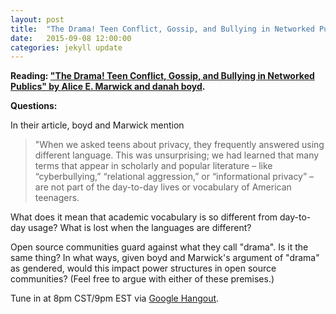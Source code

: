 ```yaml
---
layout: post
title:  "The Drama! Teen Conflict, Gossip, and Bullying in Networked Publics"
date:   2015-09-08 12:00:00
categories: jekyll update
---
```


**Reading: ["The Drama! Teen Conflict, Gossip, and Bullying in Networked Publics" by Alice E. Marwick and danah boyd](http://papers.ssrn.com/sol3/papers.cfm?abstract_id=1926349).**

**Questions:**

In their article, boyd and Marwick mention

> "When we asked teens about privacy, they frequently answered using different language. This was unsurprising; we had learned that many terms that appear in scholarly and popular literature – like “cyberbullying,” “relational aggression,” or “informational privacy” – are not part of the day-to-day lives or vocabulary of American teenagers.

What does it mean that academic vocabulary is so different from day-to-day usage? What is lost when the languages are different?

Open source communities guard against what they call "drama". Is it the same thing? In what ways, given boyd and Marwick's argument of "drama" as gendered, would this impact power structures in open source communities? (Feel free to argue with either of these premises.)

Tune in at 8pm CST/9pm EST via [Google Hangout](https://plus.google.com/hangouts/_/calendar/d2lsbGlhbXMucmViZWNjYUBnbWFpbC5jb20.3rape5qhrj7cq1udps0qb27jkk?authuser=0).
